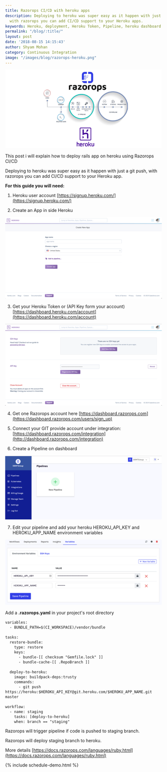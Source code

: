 ```yaml
---
title: Razorops CI/CD with heroku apps
description: Deploying to heroku was super easy as it happen with just a git push,
  with razorops you can add CI/CD support to your Heroku apps.
keywords: Heroku, deployment, Heroku Token, Pipeline, heroku dashboard
permalink: "/blog/:title/"
layout: post
date: '2018-08-15 14:15:43'
author: Shyam Mohan
category: Continuous Integration
image: "/images/blog/razorops-heroku.png"
---
```


<img src="/images/blog/razorops-heroku.png" />

This post i will explain how to deploy rails app on heroku using Razorops CI/CD

Deploying to heroku was super easy as it happen with just a git push, with razorops you can add CI/CD support to your Heroku app.

**For this guide you will need:**

1) Heroku user account [https://signup.heroku.com/](https://signup.heroku.com/)

2) Create an App in side Heroku 

![](/images/blog/heroku-create-new-app.png)

3) Get your Heroku Token or (API Key form your account)  [https://dashboard.heroku.com/account](https://dashboard.heroku.com/account)

![](/images/blog/heroku-api-key.png)

4) Get one Razorops account here [https://dashboard.razorops.com](https://dashboard.razorops.com/users/sign_up)

5) Connect your GIT provide account under integration: 
[https://dashboard.razorops.com/integration](http://dashboard.razorops.com/integration)

6) Create a Pipeline on dashboard

![](/images/blog/razorops-pipeline.png)


7) Edit your pipeline and add your heroku HEROKU_API_KEY and HEROKU_APP_NAME environment variables

![](/images/blog/edit-razorops-pipeline.png)

Add a **.razorops.yaml** in your project's root directory 

```
variables:
  - BUNDLE_PATH=$(CI_WORKSPACE)/vendor/bundle

tasks:
  restore-bundle:
    type: restore
    keys:
      - bundle-[[ checksum "Gemfile.lock" ]]
      - bundle-cache-[[ .RepoBranch ]]

  deploy-to-heroku:
    image: buildpack-deps:trusty
    commands:
      - git push https://heroku:$HEROKU_API_KEY@git.heroku.com/$HEROKU_APP_NAME.git master

workflow:
  - name: staging
    tasks: [deploy-to-heroku]
    when: branch == "staging"

```

Razorops will trigger pipeline if code is pushed to staging branch. 

Razorops will deploy staging branch to heroku. 

More details [https://docs.razorops.com/languages/ruby.html](https://docs.razorops.com/languages/ruby.html)


{% include schedule-demo.html %}